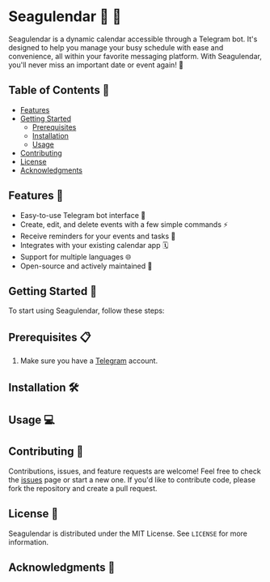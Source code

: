 # Seagulendar 📅 🌊

Seagulendar is a dynamic calendar accessible through a Telegram bot. It's designed to help you manage your busy schedule with ease and convenience, all within your favorite messaging platform. With Seagulendar, you'll never miss an important date or event again! 🌟

## Table of Contents 📑

- [Features](#features)
- [Getting Started](#getting-started)
  - [Prerequisites](#prerequisites)
  - [Installation](#installation)
  - [Usage](#usage)
- [Contributing](#contributing)
- [License](#license)
- [Acknowledgments](#acknowledgments)

## Features 🌟

- Easy-to-use Telegram bot interface 🤖
- Create, edit, and delete events with a few simple commands ⚡️
- Receive reminders for your events and tasks 🔔
- Integrates with your existing calendar app 🗓
- Support for multiple languages 🌐
- Open-source and actively maintained 🔧

## Getting Started 🚀

To start using Seagulendar, follow these steps:

## Prerequisites 📋

1. Make sure you have a [Telegram](https://telegram.org/) account.

## Installation 🛠

## Usage 💻

## Contributing 🤝

Contributions, issues, and feature requests are welcome! Feel free to check the [issues](https://github.com/alex-kior/seagulendar/issues) page or start a new one. If you'd like to contribute code, please fork the repository and create a pull request.

## License 📄

Seagulendar is distributed under the MIT License. See `LICENSE` for more information.

## Acknowledgments 🙌
